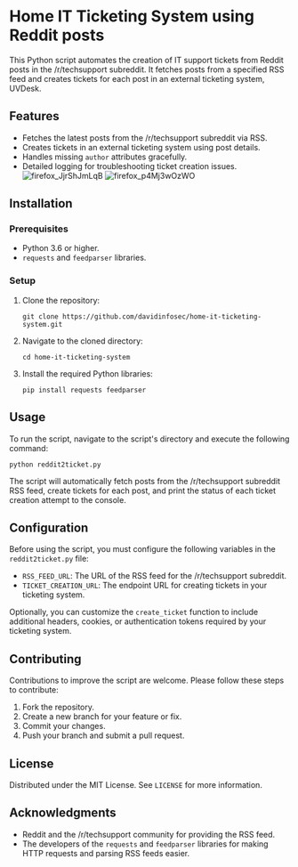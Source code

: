 # Home IT Ticketing System using Reddit posts

This Python script automates the creation of IT support tickets from Reddit posts in the /r/techsupport subreddit. It fetches posts from a specified RSS feed and creates tickets for each post in an external ticketing system, UVDesk.

## Features

- Fetches the latest posts from the /r/techsupport subreddit via RSS.
- Creates tickets in an external ticketing system using post details.
- Handles missing `author` attributes gracefully.
- Detailed logging for troubleshooting ticket creation issues.
![firefox_JjrShJmLqB](https://github.com/davidinfosec/Reddit-Post-to-UVDesk-Ticket/assets/87215831/64c67a93-1287-4bd9-9e62-89c528523d0b)
![firefox_p4Mj3wOzWO](https://github.com/davidinfosec/Reddit-Post-to-UVDesk-Ticket/assets/87215831/7c83f424-3da1-46c2-af04-99ca7f330c55)

## Installation

### Prerequisites

- Python 3.6 or higher.
- `requests` and `feedparser` libraries.

### Setup

1. Clone the repository:

   ```
   git clone https://github.com/davidinfosec/home-it-ticketing-system.git
   ```

2. Navigate to the cloned directory:

   ```
   cd home-it-ticketing-system
   ```

3. Install the required Python libraries:

   ```
   pip install requests feedparser
   ```

## Usage

To run the script, navigate to the script's directory and execute the following command:

```
python reddit2ticket.py
```

The script will automatically fetch posts from the /r/techsupport subreddit RSS feed, create tickets for each post, and print the status of each ticket creation attempt to the console.

## Configuration

Before using the script, you must configure the following variables in the `reddit2ticket.py` file:

- `RSS_FEED_URL`: The URL of the RSS feed for the /r/techsupport subreddit.
- `TICKET_CREATION_URL`: The endpoint URL for creating tickets in your ticketing system.

Optionally, you can customize the `create_ticket` function to include additional headers, cookies, or authentication tokens required by your ticketing system.

## Contributing

Contributions to improve the script are welcome. Please follow these steps to contribute:

1. Fork the repository.
2. Create a new branch for your feature or fix.
3. Commit your changes.
4. Push your branch and submit a pull request.

## License

Distributed under the MIT License. See `LICENSE` for more information.

## Acknowledgments

- Reddit and the /r/techsupport community for providing the RSS feed.
- The developers of the `requests` and `feedparser` libraries for making HTTP requests and parsing RSS feeds easier.
```
